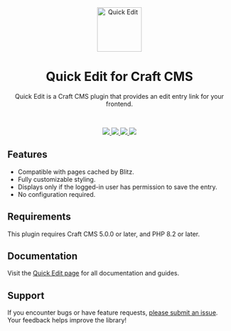 <div align="center">
	<a href="https://packagist.org/packages/samuelreichor/craft-quick-edit" align="center">
      <img src="https://online-images-sr.netlify.app/assets/craft-quick-edit.png" width="100" alt="Quick Edit">
	</a>
  <br>
	<h1 align="center">Quick Edit for Craft CMS</h1>
  <p align="center">
    Quick Edit is a Craft CMS plugin that provides an edit entry link for your frontend.
  </p>
  <br/>
</div>

<p align="center">
  <a href="https://packagist.org/packages/samuelreichor/craft-quick-edit">
    <img src="https://img.shields.io/packagist/v/samuelreichor/craft-quick-edit?label=version&color=blue">
  </a>
  <a href="https://packagist.org/packages/samuelreichor/craft-quick-edit">
    <img src="https://img.shields.io/packagist/dt/samuelreichor/craft-quick-edit?color=blue">
  </a>
  <a href="https://packagist.org/packages/samuelreichor/craft-quick-edit">
    <img src="https://img.shields.io/packagist/php-v/samuelreichor/craft-quick-edit?color=blue">
  </a>
  <a href="https://packagist.org/packages/samuelreichor/craft-quick-edit">
    <img src="https://img.shields.io/packagist/l/samuelreichor/craft-quick-edit?color=blue">
  </a>
</p>

## Features

- Compatible with pages cached by Blitz.
- Fully customizable styling.
- Displays only if the logged-in user has permission to save the entry.
- No configuration required.

## Requirements

This plugin requires Craft CMS 5.0.0 or later, and PHP 8.2 or later.

## Documentation

Visit the [Quick Edit page](https://samuelreichor.at/libraries/craft-quick-edit) for all documentation and guides.

## Support

If you encounter bugs or have feature requests, [please submit an issue](/../../issues/new). Your feedback helps improve the library!
